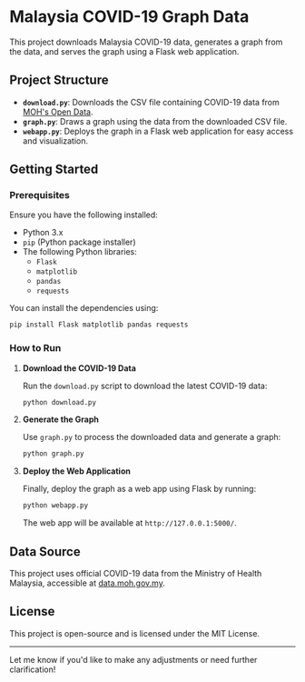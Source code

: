 

# Malaysia COVID-19 Graph Data

This project downloads Malaysia COVID-19 data, generates a graph from the data, and serves the graph using a Flask web application.

## Project Structure

- **`download.py`**: Downloads the CSV file containing COVID-19 data from [MOH's Open Data](https://data.moh.gov.my/).
- **`graph.py`**: Draws a graph using the data from the downloaded CSV file.
- **`webapp.py`**: Deploys the graph in a Flask web application for easy access and visualization.

## Getting Started

### Prerequisites

Ensure you have the following installed:

- Python 3.x
- `pip` (Python package installer)
- The following Python libraries:
  - `Flask`
  - `matplotlib`
  - `pandas`
  - `requests`

You can install the dependencies using:

```bash
pip install Flask matplotlib pandas requests
```

### How to Run

1. **Download the COVID-19 Data**

   Run the `download.py` script to download the latest COVID-19 data:

   ```bash
   python download.py
   ```

2. **Generate the Graph**

   Use `graph.py` to process the downloaded data and generate a graph:

   ```bash
   python graph.py
   ```

3. **Deploy the Web Application**

   Finally, deploy the graph as a web app using Flask by running:

   ```bash
   python webapp.py
   ```

   The web app will be available at `http://127.0.0.1:5000/`.

## Data Source

This project uses official COVID-19 data from the Ministry of Health Malaysia, accessible at [data.moh.gov.my](https://data.moh.gov.my/).

## License

This project is open-source and is licensed under the MIT License.

---

Let me know if you'd like to make any adjustments or need further clarification!
